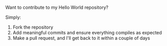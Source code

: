 Want to contribute to my Hello World repository?

Simply:
1) Fork the repository
2) Add meaningful commits and ensure everything compiles as expected
3) Make a pull request, and I'll get back to it within a couple of days
